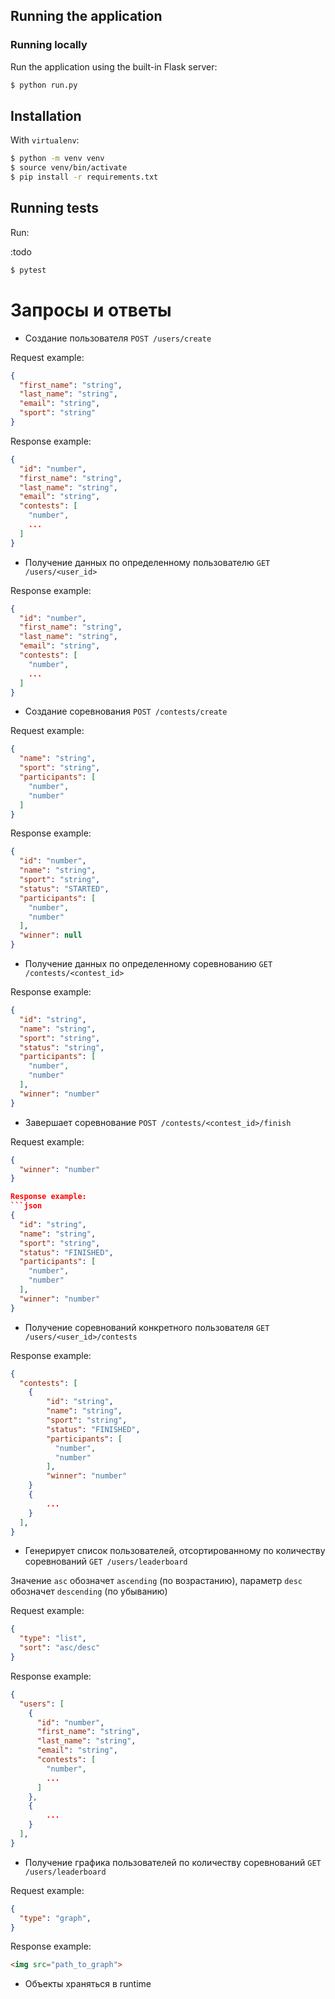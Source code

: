 
## Running the application

### Running locally

Run the application using the built-in Flask server:

```sh
$ python run.py
```

## Installation

With `virtualenv`:

```sh
$ python -m venv venv
$ source venv/bin/activate
$ pip install -r requirements.txt
```

## Running tests

Run:

:todo
```sh
$ pytest
```

# Запросы и ответы

- Создание пользователя `POST /users/create`

Request example:
```json
{
  "first_name": "string",
  "last_name": "string",
  "email": "string",
  "sport": "string"
}
```

Response example:
```json
{
  "id": "number",
  "first_name": "string",
  "last_name": "string",
  "email": "string",
  "contests": [
  	"number",
    ...
  ]
}
```

- Получение данных по определенному пользователю `GET /users/<user_id>`

Response example:
```json
{
  "id": "number",
  "first_name": "string",
  "last_name": "string",
  "email": "string",
  "contests": [
  	"number",
    ...
  ]
}
```

- Создание соревнования `POST /contests/create`

Request example:
```json
{
  "name": "string",
  "sport": "string",
  "participants": [
  	"number",
    "number"
  ]
}
```

Response example:
```json
{
  "id": "number",
  "name": "string",
  "sport": "string",
  "status": "STARTED",
  "participants": [
  	"number",
    "number"
  ],
  "winner": null
}
```

- Получение данных по определенному соревнованию `GET /contests/<contest_id>`

Response example:
```json
{
  "id": "string",
  "name": "string",
  "sport": "string",
  "status": "string",
  "participants": [
  	"number",
    "number"
  ],
  "winner": "number"
}
```

- Завершает соревнование `POST /contests/<contest_id>/finish`

Request example:
```json
{
  "winner": "number"
}

Response example:
```json
{
  "id": "string",
  "name": "string",
  "sport": "string",
  "status": "FINISHED",
  "participants": [
  	"number",
    "number"
  ],
  "winner": "number"
}
```

- Получение соревнований конкретного пользователя `GET /users/<user_id>/contests`

Response example:
```json
{
  "contests": [
  	{
    	"id": "string",
        "name": "string",
        "sport": "string",
        "status": "FINISHED",
        "participants": [
          "number",
          "number"
  		],
  		"winner": "number"
    }
    {
    	...
    }
  ],
}
```

- Генерирует список пользователей, отсортированному по количеству соревнований `GET /users/leaderboard`

Значение `asc` обозначет `ascending` (по возрастанию), параметр `desc` обозначет `descending` (по убыванию)

Request example:
```json
{
  "type": "list",
  "sort": "asc/desc"
}
```

Response example:
```json
{
  "users": [
    {
      "id": "number",
      "first_name": "string",
      "last_name": "string",
      "email": "string",
      "contests": [
        "number",
        ...
      ]
    },
    {
    	...
    }
  ],
}
```

- Получение графика пользователей по количеству соревнований `GET /users/leaderboard`

Request example:
```json
{
  "type": "graph",
}
```

Response example:
```html
<img src="path_to_graph">
```

- Объекты храняться в runtime
